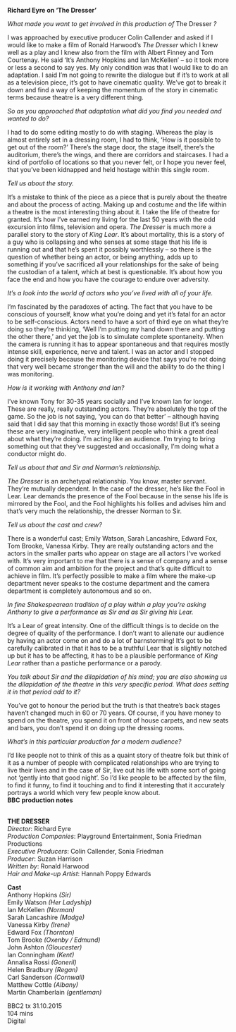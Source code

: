 
**Richard Eyre on ‘The Dresser’**

_What made you want to get involved in this production of_ The Dresser _?_

I was approached by executive producer Colin Callender and asked if I would like to make a film of Ronald Harwood’s _The Dresser_ which I knew well as a play and I knew also from the film with Albert Finney and Tom Courtenay. He said ‘It’s Anthony Hopkins and Ian McKellen’ – so it took more or less a second to say yes. My only condition was that I would like to do an adaptation. I said I’m not going to rewrite the dialogue but if it’s to work at all as a television piece, it’s got to have cinematic quality. We’ve got to break it down and find a way of keeping the momentum of the story in cinematic terms because theatre is a very different thing.

_So as you approached that adaptation what did you find you needed and wanted to do?_

I had to do some editing mostly to do with staging. Whereas the play is almost entirely set in a dressing room, I had to think, ‘How is it possible to get out of the room?’ There’s the stage door, the stage itself, there’s the auditorium, there’s the wings, and there are corridors and staircases. I had a kind of portfolio of locations so that you never felt, or I hope you never feel, that you’ve been kidnapped and held hostage within this single room.

_Tell us about the story._

It’s a mistake to think of the piece as a piece that is purely about the theatre and about the process of acting. Making up and costume and the life within a theatre is the most interesting thing about it. I take the life of theatre for granted. It’s how I’ve earned my living for the last 50 years with the odd excursion into films, television and opera. _The Dresser_ is much more a parallel story to the story of _King Lear_. It’s about mortality, this is a story of a guy who is collapsing and who senses at some stage that his life is running out and that he’s spent it possibly worthlessly – so there is the question of whether being an actor, or being anything, adds up to something if you’ve sacrificed all your relationships for the sake of being the custodian of a talent, which at best is questionable. It’s about how you face the end and how you have the courage to endure over adversity.

_It’s a look into the world of actors who you’ve lived with all of your life._

I’m fascinated by the paradoxes of acting. The fact that you have to be conscious of yourself, know what you’re doing and yet it’s fatal for an actor to be self-conscious. Actors need to have a sort of third eye on what they’re doing so they’re thinking, ‘Well I’m putting my hand down there and putting the other there,’ and yet the job is to simulate complete spontaneity. When the camera is running it has to appear spontaneous and that requires mostly intense skill, experience, nerve and talent. I was an actor and I stopped doing it precisely because the monitoring device that says you’re not doing that very well became stronger than the will and the ability to do the thing I was monitoring.

_How is it working with Anthony and Ian?_

I’ve known Tony for 30-35 years socially and I’ve known Ian for longer. These are really, really outstanding actors. They’re absolutely the top of the game. So the job is not saying, ‘you can do that better’ – although having said that I did say that this morning in exactly those words! But it’s seeing these are very imaginative, very intelligent people who think a great deal about what they’re doing. I’m acting like an audience. I’m trying to bring something out that they’ve suggested and occasionally, I’m doing what a conductor might do.

_Tell us about that and Sir and Norman’s relationship._

_The Dresser_ is an archetypal relationship. You know, master servant. They’re mutually dependent. In the case of the dresser, he’s like the Fool in Lear. Lear demands the presence of the Fool because in the sense his life is mirrored by the Fool, and the Fool highlights his follies and advises him and that’s very much the relationship, the dresser Norman to Sir.

_Tell us about the cast and crew?_

There is a wonderful cast; Emily Watson, Sarah Lancashire, Edward Fox, Tom Brooke, Vanessa Kirby. They are really outstanding actors and the actors in the smaller parts who appear on stage are all actors I’ve worked with. It’s very important to me that there is a sense of company and a sense of common aim and ambition for the project and that’s quite difficult to achieve in film. It’s perfectly possible to make a film where the make-up department never speaks to the costume department and the camera department is completely autonomous and so on.

_In fine Shakespearean tradition of a play within a play you’re asking Anthony to give a performance as Sir and as Sir giving his Lear._

It’s a Lear of great intensity. One of the difficult things is to decide on the degree of quality of the performance. I don’t want to alienate our audience by having an actor come on and do a lot of barnstorming! It’s got to be carefully calibrated in that it has to be a truthful Lear that is slightly notched up but it has to be affecting, it has to be a plausible performance of _King Lear_ rather than a pastiche performance or a parody.

_You talk about Sir and the dilapidation of his mind; you are also showing us the dilapidation of the theatre in this very specific period. What does setting it in that period add to it?_

You’ve got to honour the period but the truth is that theatre’s back stages haven’t changed much in 60 or 70 years. Of course, if you have money to spend on the theatre, you spend it on front of house carpets, and new seats and bars, you don’t spend it on doing up the dressing rooms.

_What’s in this particular production for a modern audience?_

I’d like people not to think of this as a quaint story of theatre folk but think of it as a number of people with complicated relationships who are trying to live their lives and in the case of Sir, live out his life with some sort of going not ‘gently into that good night’. So I’d like people to be affected by the film, to find it funny, to find it touching and to find it interesting that it accurately portrays a world which very few people know about.  
**BBC production notes**
<br><br>

**THE DRESSER**  
_Director_: Richard Eyre  
_Production Companies_: Playground Entertainment, Sonia Friedman Productions  
_Executive Producers_: Colin Callender,  Sonia Friedman  
_Producer_: Suzan Harrison  
_Written by_: Ronald Harwood  
_Hair and Make-up Artist_: Hannah Poppy Edwards

**Cast**  
Anthony Hopkins _(Sir)_  
Emily Watson _(Her Ladyship)_  
Ian McKellen _(Norman)_  
Sarah Lancashire _(Madge)_  
Vanessa Kirby _(Irene)_  
Edward Fox _(Thornton)_  
Tom Brooke _(Oxenby / Edmund)_  
John Ashton _(Gloucester)_  
Ian Conningham _(Kent)_  
Annalisa Rossi _(Goneril)_  
Helen Bradbury _(Regan)_  
Carl Sanderson _(Cornwall)_  
Matthew Cottle _(Albany)_  
Martin Chamberlain _(gentleman)_

BBC2 tx 31.10.2015  
104 mins  
Digital
<br><br>
<!--stackedit_data:
eyJoaXN0b3J5IjpbMzI4NTU0OTg5XX0=
-->